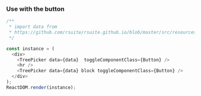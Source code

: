 ### Use with the button

<!--start-code-->

```js
/**
 * import data from
 * https://github.com/rsuite/rsuite.github.io/blob/master/src/resources/data/city.js
 */

const instance = (
  <div>
    <TreePicker data={data}  toggleComponentClass={Button} />
    <hr />
    <TreePicker data={data} block toggleComponentClass={Button} />
  </div>
);
ReactDOM.render(instance);
```

<!--end-code-->
